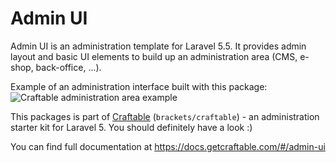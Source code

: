 # Admin UI

Admin UI is an administration template for Laravel 5.5. It provides admin layout and basic UI elements to build up an administration area (CMS, e-shop, back-office, ...).

Example of an administration interface built with this package:
![Craftable administration area example](https://docs.getcraftable.com/assets/posts-crud.png "Craftable administration area example")

This packages is part of [Craftable](https://github.com/BRACKETS-by-TRIAD/craftable) (`brackets/craftable`) - an administration starter kit for Laravel 5. You should definitely have a look :)

You can find full documentation at https://docs.getcraftable.com/#/admin-ui
